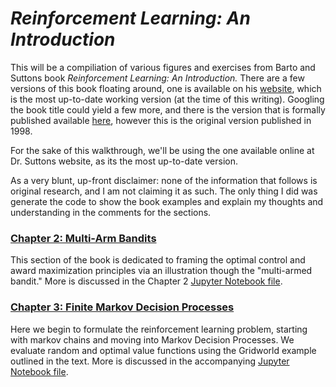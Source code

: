 # *Reinforcement Learning: An Introduction*

This will be a compiliation of various figures and exercises from Barto and Suttons book *Reinforcement Learning: An Introduction.* There are a few versions of this book floating around, one is available on his [website](http://incompleteideas.net/sutton/book/bookdraft2017june19.pdf), which is the most up-to-date working version (at the time of this writing). Googling the book title could yield a few more, and there is the version that is formally published available [here](https://www.amazon.com/Reinforcement-Learning-Introduction-Adaptive-Computation/dp/0262193981), however this is the original version published in 1998.

For the sake of this walkthrough, we'll be using the one available online at Dr. Suttons website, as its the most up-to-date version.

As a very blunt, up-front disclaimer: none of the information that follows is original research, and I am not claiming it as such. The only thing I did was generate the code to show the book examples and explain my thoughts and understanding in the comments for the sections. 

### [Chapter 2: Multi-Arm Bandits](http://people.tamu.edu/~levimcclenny/project/reinforcement-learning/Barto_Sutton_RL/Chapter2.html)
This section of the book is dedicated to framing the optimal control and award maximization principles via an illustration though the "multi-armed bandit." More is discussed in the Chapter 2 [Jupyter Notebook file](http://people.tamu.edu/~levimcclenny/project/reinforcement-learning/Barto_Sutton_RL/Chapter2.html). 

### [Chapter 3: Finite Markov Decision Processes](http://people.tamu.edu/~levimcclenny/project/reinforcement-learning/Barto_Sutton_RL/Chapter3.html)
Here we begin to formulate the reinforcement learning problem, starting with markov chains and moving into Markov Decision Processes. We evaluate random and optimal value functions using the Gridworld example outlined in the text. More is discussed in the accompanying [Jupyter Notebook file](http://people.tamu.edu/~levimcclenny/project/reinforcement-learning/Barto_Sutton_RL/Chapter3.html). 

